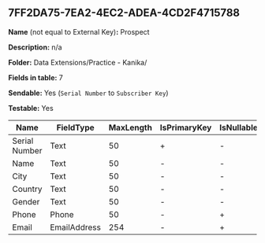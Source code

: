 ## 7FF2DA75-7EA2-4EC2-ADEA-4CD2F4715788

**Name** (not equal to External Key)**:** Prospect

**Description:** n/a

**Folder:** Data Extensions/Practice - Kanika/

**Fields in table:** 7

**Sendable:** Yes (`Serial Number` to `Subscriber Key`)

**Testable:** Yes

| Name | FieldType | MaxLength | IsPrimaryKey | IsNullable | DefaultValue |
| --- | --- | --- | --- | --- | --- |
| Serial Number | Text | 50 | + | - |  |
| Name | Text | 50 | - | - |  |
| City | Text | 50 | - | - |  |
| Country | Text | 50 | - | - |  |
| Gender | Text | 50 | - | - |  |
| Phone | Phone | 50 | - | + |  |
| Email | EmailAddress | 254 | - | + |  |
